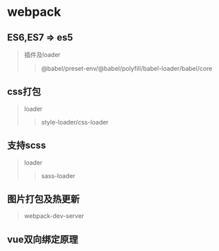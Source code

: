 # webpack
## ES6,ES7 => es5

>插件及loader
>>@babel/preset-env/@babel/polyfill/babel-loader/babel/core

## css打包
>loader
>>style-loader/css-loader

## 支持scss

>loader
>>sass-loader

## 图片打包及热更新

>webpack-dev-server

## vue双向绑定原理